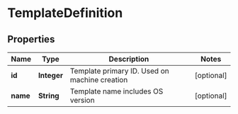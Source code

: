 # TemplateDefinition

## Properties
Name | Type | Description | Notes
------------ | ------------- | ------------- | -------------
**id** | **Integer** | Template primary ID. Used on machine creation |  [optional]
**name** | **String** | Template name includes OS version |  [optional]
